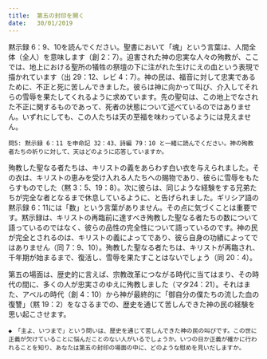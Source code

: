 ```yaml
---
title:  第五の封印を開く
date:   30/01/2019
---
```


黙示録 6：9、10を読んでください。聖書において「魂」という言葉は、人間全体（全人）を意味します（創 2：7）。迫害された神の忠実な人々の殉教が、ここでは、地上における聖所の犠牲の祭壇の下に注がれた生けにえの血という表現で描かれています（出 29：12、レビ 4：7）。神の民は、福音に対して忠実であるために、不正と死に苦しんできました。彼らは神に向かって叫び、介入してそれらの雪辱を果たしてくれるように求めています。先の聖句は、この地上でなされた不正に関するものであって、死者の状態について述べているのではありません。いずれにしても、この人たちは天の至福を味わっているようには見えません。

`問5: 黙示録 6：11 を申命記 32：43、詩編 79：10 と一緒に読んでください。神の殉教者たちの祈りに対して、天はどのように応答していますか。`

殉教した聖なる者たちは、キリストの義をあらわす白い衣を与えられました。その衣は、キリストの恵みを受け入れる人たちへの賜物であり、彼らに雪辱をもたらすものでした（黙 3：5、19：8）。次に彼らは、同じような経験をする兄弟たちが完全な者となるまで休息しているように、と告げられました。ギリシア語の黙示録 6：11には「数」という言葉がありません。その点に気づくことは重要です。黙示録は、キリストの再臨前に達すべき殉教した聖なる者たちの数について語っているのではなく、彼らの品性の完全性について語っているのです。神の民が完全とされるのは、キリストの義によってであり、彼ら自身の功績によってではありません（同 7：9、10）。殉教した聖なる者たちは、キリストが再臨され、千年期が始まるまで、復活し、雪辱を果たすことはないでしょう（同 20：4）。

第五の場面は、歴史的に言えば、宗教改革につながる時代に当てはまり、その時代の間に、多くの人が忠実さのゆえに殉教しました（マタ24：21）。それはまた、アベルの時代（創 4：10）から神が最終的に「御自分の僕たちの流した血の復讐」（黙 19：2）をなさるまでの、歴史を通じて苦しんできた神の民の経験を思い起こさせます。

`◆　「主よ、いつまで」という問いは、歴史を通じて苦しんできた神の民の叫びです。この世に正義が欠けていることに悩んだことのない人がいるでしょうか。いつの日か正義が確かに行われることを知り、あなたは第五の封印の場面の中に、どのような慰めを見いだしますか。`